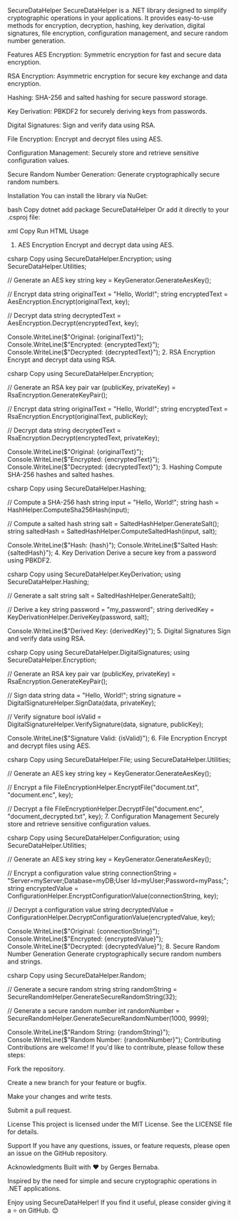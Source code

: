 SecureDataHelper
SecureDataHelper is a .NET library designed to simplify cryptographic operations in your applications. It provides easy-to-use methods for encryption, decryption, hashing, key derivation, digital signatures, file encryption, configuration management, and secure random number generation.

Features
AES Encryption: Symmetric encryption for fast and secure data encryption.

RSA Encryption: Asymmetric encryption for secure key exchange and data encryption.

Hashing: SHA-256 and salted hashing for secure password storage.

Key Derivation: PBKDF2 for securely deriving keys from passwords.

Digital Signatures: Sign and verify data using RSA.

File Encryption: Encrypt and decrypt files using AES.

Configuration Management: Securely store and retrieve sensitive configuration values.

Secure Random Number Generation: Generate cryptographically secure random numbers.

Installation
You can install the library via NuGet:

bash
Copy
dotnet add package SecureDataHelper
Or add it directly to your .csproj file:

xml
Copy
<PackageReference Include="SecureDataHelper" Version="1.0.0" />
Run HTML
Usage
1. AES Encryption
Encrypt and decrypt data using AES.

csharp
Copy
using SecureDataHelper.Encryption;
using SecureDataHelper.Utilities;

// Generate an AES key
string key = KeyGenerator.GenerateAesKey();

// Encrypt data
string originalText = "Hello, World!";
string encryptedText = AesEncryption.Encrypt(originalText, key);

// Decrypt data
string decryptedText = AesEncryption.Decrypt(encryptedText, key);

Console.WriteLine($"Original: {originalText}");
Console.WriteLine($"Encrypted: {encryptedText}");
Console.WriteLine($"Decrypted: {decryptedText}");
2. RSA Encryption
Encrypt and decrypt data using RSA.

csharp
Copy
using SecureDataHelper.Encryption;

// Generate an RSA key pair
var (publicKey, privateKey) = RsaEncryption.GenerateKeyPair();

// Encrypt data
string originalText = "Hello, World!";
string encryptedText = RsaEncryption.Encrypt(originalText, publicKey);

// Decrypt data
string decryptedText = RsaEncryption.Decrypt(encryptedText, privateKey);

Console.WriteLine($"Original: {originalText}");
Console.WriteLine($"Encrypted: {encryptedText}");
Console.WriteLine($"Decrypted: {decryptedText}");
3. Hashing
Compute SHA-256 hashes and salted hashes.

csharp
Copy
using SecureDataHelper.Hashing;

// Compute a SHA-256 hash
string input = "Hello, World!";
string hash = HashHelper.ComputeSha256Hash(input);

// Compute a salted hash
string salt = SaltedHashHelper.GenerateSalt();
string saltedHash = SaltedHashHelper.ComputeSaltedHash(input, salt);

Console.WriteLine($"Hash: {hash}");
Console.WriteLine($"Salted Hash: {saltedHash}");
4. Key Derivation
Derive a secure key from a password using PBKDF2.

csharp
Copy
using SecureDataHelper.KeyDerivation;
using SecureDataHelper.Hashing;

// Generate a salt
string salt = SaltedHashHelper.GenerateSalt();

// Derive a key
string password = "my_password";
string derivedKey = KeyDerivationHelper.DeriveKey(password, salt);

Console.WriteLine($"Derived Key: {derivedKey}");
5. Digital Signatures
Sign and verify data using RSA.

csharp
Copy
using SecureDataHelper.DigitalSignatures;
using SecureDataHelper.Encryption;

// Generate an RSA key pair
var (publicKey, privateKey) = RsaEncryption.GenerateKeyPair();

// Sign data
string data = "Hello, World!";
string signature = DigitalSignatureHelper.SignData(data, privateKey);

// Verify signature
bool isValid = DigitalSignatureHelper.VerifySignature(data, signature, publicKey);

Console.WriteLine($"Signature Valid: {isValid}");
6. File Encryption
Encrypt and decrypt files using AES.

csharp
Copy
using SecureDataHelper.File;
using SecureDataHelper.Utilities;

// Generate an AES key
string key = KeyGenerator.GenerateAesKey();

// Encrypt a file
FileEncryptionHelper.EncryptFile("document.txt", "document.enc", key);

// Decrypt a file
FileEncryptionHelper.DecryptFile("document.enc", "document_decrypted.txt", key);
7. Configuration Management
Securely store and retrieve sensitive configuration values.

csharp
Copy
using SecureDataHelper.Configuration;
using SecureDataHelper.Utilities;

// Generate an AES key
string key = KeyGenerator.GenerateAesKey();

// Encrypt a configuration value
string connectionString = "Server=myServer;Database=myDB;User Id=myUser;Password=myPass;";
string encryptedValue = ConfigurationHelper.EncryptConfigurationValue(connectionString, key);

// Decrypt a configuration value
string decryptedValue = ConfigurationHelper.DecryptConfigurationValue(encryptedValue, key);

Console.WriteLine($"Original: {connectionString}");
Console.WriteLine($"Encrypted: {encryptedValue}");
Console.WriteLine($"Decrypted: {decryptedValue}");
8. Secure Random Number Generation
Generate cryptographically secure random numbers and strings.

csharp
Copy
using SecureDataHelper.Random;

// Generate a secure random string
string randomString = SecureRandomHelper.GenerateSecureRandomString(32);

// Generate a secure random number
int randomNumber = SecureRandomHelper.GenerateSecureRandomNumber(1000, 9999);

Console.WriteLine($"Random String: {randomString}");
Console.WriteLine($"Random Number: {randomNumber}");
Contributing
Contributions are welcome! If you'd like to contribute, please follow these steps:

Fork the repository.

Create a new branch for your feature or bugfix.

Make your changes and write tests.

Submit a pull request.

License
This project is licensed under the MIT License. See the LICENSE file for details.

Support
If you have any questions, issues, or feature requests, please open an issue on the GitHub repository.

Acknowledgments
Built with ❤️ by Gerges Bernaba.

Inspired by the need for simple and secure cryptographic operations in .NET applications.

Enjoy using SecureDataHelper! If you find it useful, please consider giving it a ⭐ on GitHub. 😊
